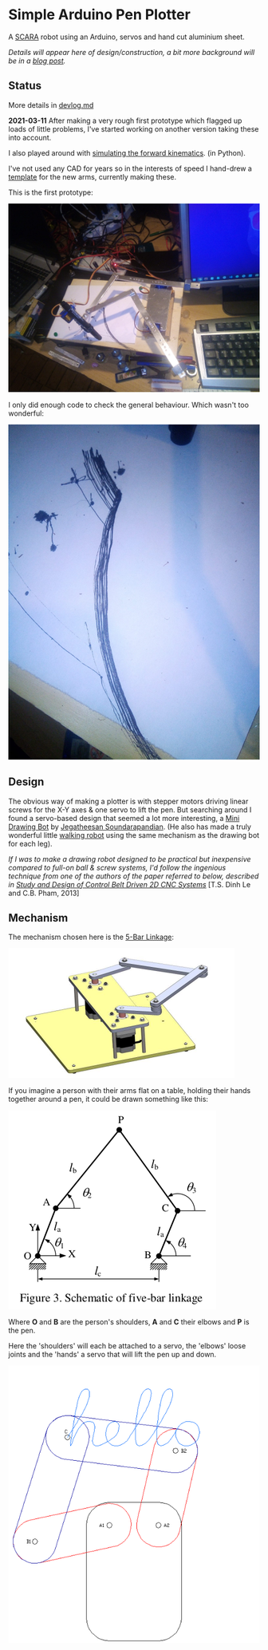 # Simple Arduino Pen Plotter

A [SCARA](https://en.wikipedia.org/wiki/SCARA) robot using an Arduino, servos and hand cut aluminium sheet. 

*Details will appear here of design/construction, a bit more background will be in a [blog post](https://dannyayers.wordpress.com/2021/03/01/simple-drawing-robot-python-sums-weirdness/).*

## Status

More details in [devlog.md](devlog.md)

**2021-03-11** After making a very rough first prototype which flagged up loads of little problems, I've started working on another version taking these into account.

I also played around with [simulating the forward kinematics](https://github.com/danja/mini-draw/tree/main/sums). (in Python).

I've not used any CAD for years so in the interests of speed I hand-drew a [template](https://github.com/danja/mini-draw/blob/main/images/arms-template_2021-03-11.pdf) for the new arms, currently making these.

This is the first prototype: 

![prototype v1](https://github.com/danja/mini-draw/blob/main/images/early-top-view.jpeg)

I only did enough code to check the general behaviour. Which wasn't too wonderful:

![first lines](https://github.com/danja/mini-draw/blob/main/images/first-lines.jpeg)

## Design

The obvious way of making a plotter is with stepper motors driving linear screws for the X-Y axes & one servo to lift the pen. But searching around I found a servo-based design that seemed a lot more interesting, a [Mini Drawing Bot](https://www.instructables.com/Mini-Drawing-Bot-Live-Android-App-Trignomentry/) by [Jegatheesan Soundarapandian](https://www.instructables.com/member/jegatheesan.soundarapandian/). (He also has made a truly wonderful little [walking robot](https://www.instructables.com/Baby-MIT-Cheetah-Robot-V2-Autonomous-and-RC/) using the same mechanism as the drawing bot for each leg).

*If I was to make a drawing robot designed to be practical but inexpensive compared to full-on ball & screw systems, I'd follow the ingenious technique from one of the authors of the paper referred to below, described in [Study and Design of Control Belt Driven 2D CNC Systems](https://www.academia.edu/13297276/STUDY_DESIGN_AND_CONTROL_BELT_DRIVEN_2_D_CNC_SYSTEMS)* [T.S. Dinh Le and C.B. Pham, 2013]

## Mechanism

The mechanism chosen here is the [5-Bar Linkage](https://en.wikipedia.org/wiki/Five-bar_linkage):

![Five-bar linkage](https://github.com/danja/mini-draw/blob/main/images/five-bar-mechanism.png?raw=true)

If you imagine a person with their arms flat on a table, holding their hands together around a pen, it could be drawn something like this:

![Five-bar schematic](https://github.com/danja/mini-draw/blob/main/images/five-bar-schematic.png?raw=true)

Where **O** and **B** are the person's shoulders, **A** and **C** their elbows and **P** is the pen.

Here the 'shoulders' will each be attached to a servo, the 'elbows' loose joints and the 'hands' a servo that will lift the pen up and down. 

![animation](https://github.com/danja/mini-draw/blob/main/images/5R_robot.gif)

